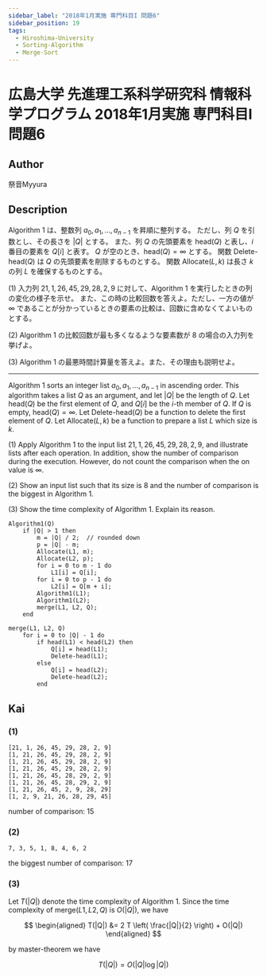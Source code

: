 ```yaml
---
sidebar_label: "2018年1月実施 専門科目I 問題6"
sidebar_position: 19
tags:
  - Hiroshima-University
  - Sorting-Algorithm
  - Merge-Sort
---
```

# 広島大学 先進理工系科学研究科 情報科学プログラム 2018年1月実施 専門科目I 問題6


## **Author**
祭音Myyura

## **Description**
Algorithm 1 は、整数列 $a_0, a_1, \ldots, a_{n-1}$ を昇順に整列する。
ただし、列 $Q$ を引数とし、その長さを $|Q|$ とする。
また、列 $Q$ の先頭要素を $\text{head}(Q)$ と表し、$i$ 番目の要素を $Q[i]$ と表す。
$Q$ が空のとき、$\text{head}(Q) = \infty$ とする。
関数 $\text{Delete-head}(Q)$ は $Q$ の先頭要素を削除するものとする。
関数 $\text{Allocate}(L, k)$ は長さ $k$ の列 $L$ を確保するものとする。

(1) 入力列 $21, 1, 26, 45, 29, 28, 2, 9$ に対して、Algorithm 1 を実行したときの列の変化の様子を示せ。
また、この時の比較回数を答えよ。ただし、一方の値が $\infty$ であることが分かっているときの要素の比較は、回数に含めなくてよいものとする。

(2) Algorithm 1 の比較回数が最も多くなるような要素数が $8$ の場合の入力列を挙げよ。

(3) Algorithm 1 の最悪時間計算量を答えよ。また、その理由も説明せよ。

------------------------------------------

Algorithm 1 sorts an integer list $a_0, a_1, \ldots, a_{n-1}$ in ascending order.
This algorithm takes a list $Q$ as an argument, and let $|Q|$ be the length of $Q$.
Let $\text{head}(Q)$ be the first element of $Q$, and $Q[i]$ be the $i$-th member of $Q$.
If $Q$ is empty, $\text{head}(Q) = \infty$.
Let $\text{Delete-head}(Q)$ be a function to delete the first element of $Q$.
Let $\text{Allocate}(L, k)$ be a function to prepare a list $L$ which size is $k$.

(1) Apply Algorithm 1 to the input list $21, 1, 26, 45, 29, 28, 2, 9,$ and illustrate lists after each operation.
In addition, show the number of comparison during the execution.
However, do not count the comparison when the on value is $\infty$.

(2) Show an input list such that its size is $8$ and the number of comparison is the biggest in Algorithm 1.

(3) Show the time complexity of Algorithm 1. Explain its reason.

```text
Algorithm1(Q)
    if |Q| > 1 then
        m = |Q| / 2;  // rounded down
        p = |Q| - m;
        Allocate(L1, m);
        Allocate(L2, p);
        for i = 0 to m - 1 do
            L1[i] = Q[i];
        for i = 0 to p - 1 do
            L2[i] = Q[m + i];
        Algorithm1(L1);
        Algorithm1(L2);
        merge(L1, L2, Q);
    end

merge(L1, L2, Q)
    for i = 0 to |Q| - 1 do
        if head(L1) < head(L2) then
            Q[i] = head(L1);
            Delete-head(L1);
        else
            Q[i] = head(L2);
            Delete-head(L2);
        end
```

## **Kai**
### (1)

```text
[21, 1, 26, 45, 29, 28, 2, 9]
[1, 21, 26, 45, 29, 28, 2, 9]
[1, 21, 26, 45, 29, 28, 2, 9]
[1, 21, 26, 45, 29, 28, 2, 9]
[1, 21, 26, 45, 28, 29, 2, 9]
[1, 21, 26, 45, 28, 29, 2, 9]
[1, 21, 26, 45, 2, 9, 28, 29]
[1, 2, 9, 21, 26, 28, 29, 45]
```

number of comparison: 15

### (2)

```text
7, 3, 5, 1, 8, 4, 6, 2
```

the biggest number of comparison: 17

### (3)
Let $T(|Q|)$ denote the time complexity of Algorithm 1.
Since the time complexity of $\text{merge}(L1, L2, Q)$ is $O(|Q|)$, we have

$$
\begin{aligned}
T(|Q|) &= 2 T \left( \frac{|Q|}{2} \right) + O(|Q|)
\end{aligned}
$$

by master-theorem we have

$$
T(|Q|) = O(|Q| \log |Q|)
$$
